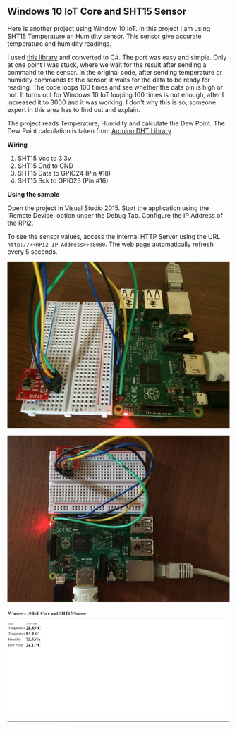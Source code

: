 ## Windows 10 IoT Core and SHT15 Sensor ##

Here is another project using Window 10 IoT. In this project I am using SHT15 Temperature an Humidity sensor. This sensor give accurate temperature and humidity readings. 

I used [this library](https://github.com/practicalarduino/SHT1x) and converted to C#. The port was easy and simple. Only at one point I was stuck, where we wait for the result after sending a command to the sensor. In the original code, after sending temperature or humidity commands to the sensor, it waits for the data to be ready for reading. The code loops 100 times and see whether the data pin is high or not. It turns out for Windows 10 IoT looping 100 times is not enough, after I increased it to 3000 and it was working. I don't why this is so, someone expert in this area has to find out and explain.

The project reads Temperature, Humidity and calculate the Dew Point. The Dew Point calculation is taken from [Arduino DHT Library](http://playground.arduino.cc/Main/DHT11Lib).

**Wiring** 

 1. SHT15 Vcc to 3.3v 
 2. SHT15 Gnd to GND 
 3. SHT15 Data to GPIO24 (Pin #18)
 4. SHT15 Sck to GPIO23 (Pin #16)

**Using the sample**

Open the project in Visual Studio 2015. Start the application using the 'Remote Device' option under the Debug Tab. Configure the IP Address of the RPi2.

To see the sensor values, access the internal HTTP Server using the URL `http://<<RPi2 IP Address>>:8080`. The web page automatically refresh every 5 seconds.

![RPi2 and SHT15](https://raw.githubusercontent.com/krvarma/Windows-10-IoT-Core-and-SHT15/master/images/IMG_0031.JPG)

![RPI2 and SHT15](https://raw.githubusercontent.com/krvarma/Windows-10-IoT-Core-and-SHT15/master/images/IMG_0029.JPG)

![Browser Output](https://raw.githubusercontent.com/krvarma/Windows-10-IoT-Core-and-SHT15/master/images/browser.png)